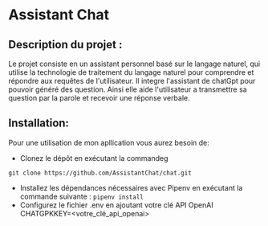 # Assistant Chat

## Description du projet :

  Le projet consiste en un assistant personnel basé sur le langage naturel, qui utilise la technologie de traitement du langage naturel pour comprendre et répondre aux requêtes de l'utilisateur. Il integre l'assistant de chatGpt pour pouvoir généré des question. Ainsi elle aide l'utilisateur a transmettre sa question par la parole et recevoir une réponse verbale.
## Installation:

  Pour une utilisation de mon apllication vous aurez besoin de:
  + Clonez le dépôt en exécutant la commandeg
  
  `git clone https://github.com/AssistantChat/chat.git`
  + Installez les dépendances nécessaires avec Pipenv en exécutant la commande suivante :
 ``pipenv install``
 + Configurez le fichier .env en ajoutant votre clé API OpenAI 
 CHATGPKKEY=<votre_clé_api_openai>
